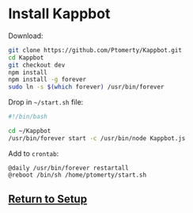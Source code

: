 # Install Kappbot

Download:
```bash
git clone https://github.com/Ptomerty/Kappbot.git
cd Kappbot
git checkout dev
npm install
npm install -g forever
sudo ln -s $(which forever) /usr/bin/forever
```

Drop in `~/start.sh` file:
```bash
#!/bin/bash

cd ~/Kappbot
/usr/bin/forever start -c /usr/bin/node Kappbot.js
```

Add to `crontab`:
```
@daily /usr/bin/forever restartall
@reboot /bin/sh /home/ptomerty/start.sh
```

## [Return to Setup](./Initial-Setup.md)